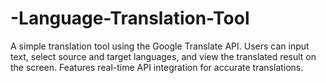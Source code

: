# -Language-Translation-Tool
A simple translation tool using the Google Translate API. Users can input text, select source and target languages, and view the translated result on the screen. Features real-time API integration for accurate translations.
